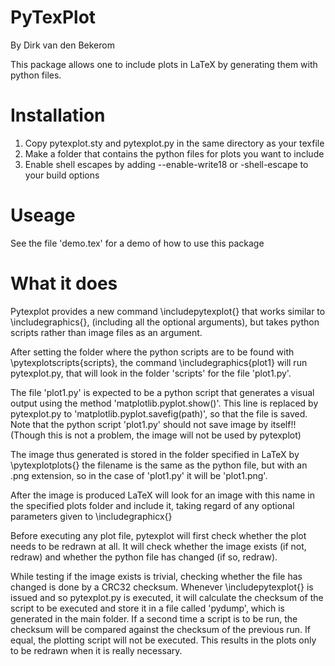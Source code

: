 PyTexPlot
=========
By Dirk van den Bekerom

This package allows one to include plots in LaTeX by generating them with python files.

Installation
============

1. Copy pytexplot.sty and pytexplot.py in the same directory as your texfile
2. Make a folder that contains the python files for plots you want to include
3. Enable shell escapes by adding --enable-write18 or -shell-escape to your build options

Useage
======

See the file 'demo.tex' for a demo of how to use this package

What it does
============

Pytexplot provides a new command \includepytexplot{} that works similar to \includegraphics{}, (including all the optional arguments), but takes python scripts rather than image files as an argument.

After setting the folder where the python scripts are to be found with \pytexplotscripts{scripts}, the command \includegraphics{plot1} will run pytexplot.py, that will look in the folder 'scripts' for the file 'plot1.py'.

The file 'plot1.py' is expected to be a python script that generates a visual output using the method 'matplotlib.pyplot.show()'. This line is replaced by pytexplot.py to 'matplotlib.pyplot.savefig(path)', so that the file is saved. Note that the python script 'plot1.py' should not save image by itself!! (Though this is not a problem, the image will not be used by pytexplot)

The image thus generated is stored in the folder specified in LaTeX by \pytexplotplots{} the filename is the same as the python file, but with an .png extension, so in the case of 'plot1.py' it will be 'plot1.png'.

After the image is produced LaTeX will look for an image with this name in the specified plots folder and include it, taking regard of any optional parameters given to \includegraphicx{}

Before executing any plot file, pytexplot will first check whether the plot needs to be redrawn at all. It will check whether the image exists (if not, redraw) and whether the python file has changed (if so, redraw).

While testing if the image exists is trivial, checking whether the file has changed is done by a CRC32 checksum.
Whenever \includepytexplot{} is issued and so pytexplot.py is executed, it will calculate the checksum of the script to be executed and store it in a file called 'pydump', which is generated in the main folder. If a second time a script is to be run, the checksum will be compared against the checksum of the previous run. If equal, the plotting script will not be executed. This results in the plots only to be redrawn when it is really necessary.


